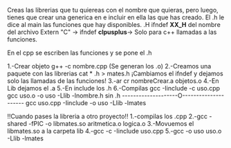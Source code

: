 Creas las librerias que tu quiereas con el nombre que quieras, pero luego, tienes que crear una generica en e incluir en ella las que has creado.
El .h le dice al main las funciones que hay disponibles.
  .H
  ifndef __XX_H__ del nombre del archivo
  Extern "C"         ->
  ifndef __clpusplus__-> Solo para c++
    llamadas a las funciones.

En el cpp se escriben las funciones y se pone el .h

1.-Crear objeto g++ -c nombre.cpp (Se generan los .o)
2.-Creamos una paquete con las librerias
   cat * .h > mates.h
   ¡Cambiamos el ifndef y dejamos solo las llamadas de las funciones!
3.-ar cr nombreCrear.a objetos.o
4.-En Lib dejamos el .a
5.-En include los .h
6.-Compilas gcc -Iinclude -c uso.cpp
            gcc uso.o -o uso -Llib -lnombre.h sin .h
            --------------------O---------------------
            gcc uso.cpp -Iinclude -o uso -Llib -lmates

!!Cuando pases la libreria a otro proyecto!!
1.-compilas los .cpp
2.-gcc -shared -fPIC -o libmates.so aritmetica.o logica.o
3.-Movuemos el libmates.so a la carpeta lib
4.-gcc -c -Iinclude uso.cpp
5.-gcc -o uso uso.o -Llib -lmates
